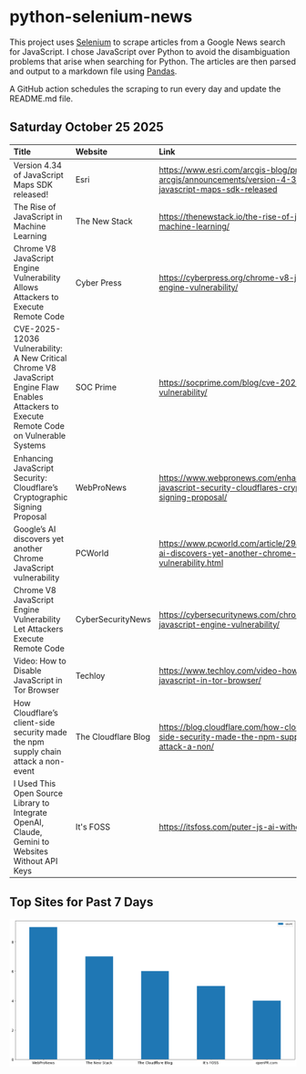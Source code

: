 # python-selenium-news

This project uses [Selenium](https://www.seleniumhq.org/) to scrape articles from a Google News search for JavaScript.
I chose JavaScript over Python to avoid the disambiguation problems that arise when searching for Python.
The articles are then parsed and output to a markdown file using [Pandas](https://pandas.pydata.org/).

A GitHub action schedules the scraping to run every day and update the README.md file.

## Saturday October 25 2025


| Title                                                                                                                                        | Website             | Link                                                                                                               |
|:---------------------------------------------------------------------------------------------------------------------------------------------|:--------------------|:-------------------------------------------------------------------------------------------------------------------|
| Version 4.34 of JavaScript Maps SDK released!                                                                                                | Esri                | https://www.esri.com/arcgis-blog/products/js-api-arcgis/announcements/version-4-34-of-javascript-maps-sdk-released |
| The Rise of JavaScript in Machine Learning                                                                                                   | The New Stack       | https://thenewstack.io/the-rise-of-javascript-in-machine-learning/                                                 |
| Chrome V8 JavaScript Engine Vulnerability Allows Attackers to Execute Remote Code                                                            | Cyber Press         | https://cyberpress.org/chrome-v8-javascript-engine-vulnerability/                                                  |
| CVE-2025-12036 Vulnerability: A New Critical Chrome V8 JavaScript Engine Flaw Enables Attackers to Execute Remote Code on Vulnerable Systems | SOC Prime           | https://socprime.com/blog/cve-2025-12036-vulnerability/                                                            |
| Enhancing JavaScript Security: Cloudflare’s Cryptographic Signing Proposal                                                                   | WebProNews          | https://www.webpronews.com/enhancing-javascript-security-cloudflares-cryptographic-signing-proposal/               |
| Google’s AI discovers yet another Chrome JavaScript vulnerability                                                                            | PCWorld             | https://www.pcworld.com/article/2949525/googles-ai-discovers-yet-another-chrome-javascript-vulnerability.html      |
| Chrome V8 JavaScript Engine Vulnerability Let Attackers Execute Remote Code                                                                  | CyberSecurityNews   | https://cybersecuritynews.com/chrome-v8-javascript-engine-vulnerability/                                           |
| Video: How to Disable JavaScript in Tor Browser                                                                                              | Techloy             | https://www.techloy.com/video-how-to-disable-javascript-in-tor-browser/                                            |
| How Cloudflare’s client-side security made the npm supply chain attack a non-event                                                           | The Cloudflare Blog | https://blog.cloudflare.com/how-cloudflares-client-side-security-made-the-npm-supply-chain-attack-a-non/           |
| I Used This Open Source Library to Integrate OpenAI, Claude, Gemini to Websites Without API Keys                                             | It's FOSS           | https://itsfoss.com/puter-js-ai-without-api/                                                                       |
## Top Sites for Past 7 Days

![Graph of Top Sites](https://raw.githubusercontent.com/dan-mba/python-selenium-news/main/last-week.png)
